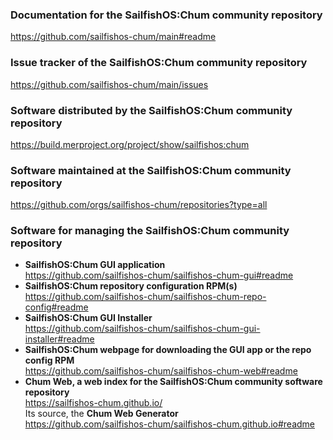 ### Documentation for the SailfishOS:Chum community repository
https://github.com/sailfishos-chum/main#readme

### Issue tracker of the SailfishOS:Chum community repository
https://github.com/sailfishos-chum/main/issues

### Software distributed by the SailfishOS:Chum community repository
https://build.merproject.org/project/show/sailfishos:chum

### Software maintained at the SailfishOS:Chum community repository
https://github.com/orgs/sailfishos-chum/repositories?type=all

### Software for managing the SailfishOS:Chum community repository
* **SailfishOS:Chum GUI application**<br />
  https://github.com/sailfishos-chum/sailfishos-chum-gui#readme
* **SailfishOS:Chum repository configuration RPM(s)**<br />
  https://github.com/sailfishos-chum/sailfishos-chum-repo-config#readme
* **SailfishOS:Chum GUI Installer**<br />
  https://github.com/sailfishos-chum/sailfishos-chum-gui-installer#readme
* **SailfishOS:Chum webpage for downloading the GUI app or the repo config RPM**<br />
  https://github.com/sailfishos-chum/sailfishos-chum-web#readme
* **Chum Web, a web index for the SailfishOS:Chum community software repository**<br />
  https://sailfishos-chum.github.io/<br />
  Its source, the **Chum Web Generator**<br />
  https://github.com/sailfishos-chum/sailfishos-chum.github.io#readme
